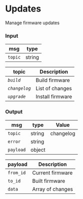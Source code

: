 # Updates

Manage firmware updates


### Input

| msg       | type
| ---       | ---
| `topic`   | string


| topic         | Description
| ---           | ---
| *`build`*     | Build firmware
| *`changelog`* | List of changes
| *`upgrade`*   | Install firmware


### Output

| msg       | type      | Value
| ---       | ---       | ---
| `topic`   | string    | changelog
| `error`   | string    |
| `payload` | object    |


| payload   | Description
| ---       | ---
| `from_id` | Current firmware
| `to_id`   | Built firmware
| `data`    | Array of changes
